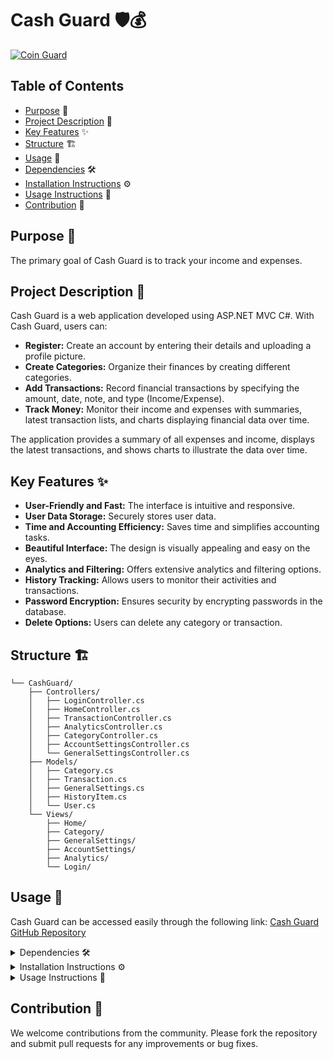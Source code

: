 # Cash Guard 🛡️💰
[![Coin Guard](https://github.com/Omar7001-B/CoinGuard/assets/115028809/b0fc971c-fab9-4070-9de7-4f62756da822)](https://github.com/Omar7001-B/CoinGuard) 

## Table of Contents
- [Purpose](#purpose) 🎯
- [Project Description](#project-description) 📝
- [Key Features](#key-features) ✨
- [Structure](#structure) 🏗️
- [Usage](#usage) 🚀
- [Dependencies](#dependencies) 🛠️
- [Installation Instructions](#installation-instructions) ⚙️
- [Usage Instructions](#usage-instructions) 📖
- [Contribution](#contribution) 🤝

## Purpose 🎯
The primary goal of Cash Guard is to track your income and expenses.

## Project Description 📝
Cash Guard is a web application developed using ASP.NET MVC C#. With Cash Guard, users can:

- **Register:** Create an account by entering their details and uploading a profile picture.
- **Create Categories:** Organize their finances by creating different categories.
- **Add Transactions:** Record financial transactions by specifying the amount, date, note, and type (Income/Expense).
- **Track Money:** Monitor their income and expenses with summaries, latest transaction lists, and charts displaying financial data over time.

The application provides a summary of all expenses and income, displays the latest transactions, and shows charts to illustrate the data over time.

## Key Features ✨
- **User-Friendly and Fast:** The interface is intuitive and responsive.
- **User Data Storage:** Securely stores user data.
- **Time and Accounting Efficiency:** Saves time and simplifies accounting tasks.
- **Beautiful Interface:** The design is visually appealing and easy on the eyes.
- **Analytics and Filtering:** Offers extensive analytics and filtering options.
- **History Tracking:** Allows users to monitor their activities and transactions.
- **Password Encryption:** Ensures security by encrypting passwords in the database.
- **Delete Options:** Users can delete any category or transaction.

##  Structure 🏗️

```
└── CashGuard/
    ├── Controllers/
    │   ├── LoginController.cs
    │   ├── HomeController.cs
    │   ├── TransactionController.cs
    │   ├── AnalyticsController.cs
    │   ├── CategoryController.cs
    │   ├── AccountSettingsController.cs
    │   └── GeneralSettingsController.cs
    ├── Models/
    │   ├── Category.cs
    │   ├── Transaction.cs
    │   ├── GeneralSettings.cs
    │   ├── HistoryItem.cs
    │   └── User.cs
    └── Views/
        ├── Home/
        ├── Category/
        ├── GeneralSettings/
        ├── AccountSettings/
        ├── Analytics/
        └── Login/
```

## Usage 🚀
Cash Guard can be accessed easily through the following link: [Cash Guard GitHub Repository](https://github.com/Omar7001-B/CashGuard)

<details>
<summary>Dependencies 🛠️</summary>

The project utilizes the following packages, all at version 6:
- Microsoft.VisualStudio.Web.CodeGeneration.Design
- Microsoft.EntityFrameworkCore.Tools
- Microsoft.EntityFrameworkCore.SqlServer
- Microsoft.EntityFrameworkCore.Sqlite
- Microsoft.EntityFrameworkCore.Design
- Microsoft.EntityFrameworkCore
- EntityFramework
</details>

<details>
<summary>Installation Instructions ⚙️</summary>

To install and set up Cash Guard, follow these steps:
1. Clone the repository from GitHub.
   git clone https://github.com/Omar7001-B/CashGuard.git
2. Ensure you have .NET 6.0 installed on your machine.
3. Navigate to the project directory and restore the necessary packages using:
   dotnet restore
4. Set up the database by running the following commands:
   dotnet ef migrations add InitialCreate
   dotnet ef database update
5. Run the application using:
   dotnet run
</details>

<details>
<summary>Usage Instructions 📖</summary>

1. Register by entering your details and uploading a profile picture.
2. Create categories for your transactions.
3. Add transactions specifying the amount, date, note, and type (Income/Expense).
4. View the summary of your finances, latest transactions, and charts displaying your data over time.
</details>

## Contribution 🤝
We welcome contributions from the community. Please fork the repository and submit pull requests for any improvements or bug fixes.
